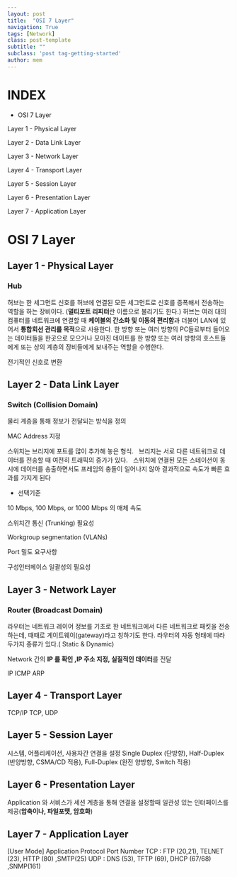 ```yaml
---
layout: post
title:  "OSI 7 Layer"
navigation: True
tags: [Network]
class: post-template
subtitle: ""
subclass: 'post tag-getting-started'
author: mem
---
```



INDEX
===
* OSI 7 Layer

 Layer 1 - Physical Layer

 Layer 2 - Data Link Layer

 Layer 3 - Network Layer

 Layer 4 - Transport Layer

 Layer 5 - Session Layer

 Layer 6 - Presentation Layer

 Layer 7 - Application Layer


# OSI 7 Layer

## Layer 1 - Physical Layer

 ### Hub
 허브는 한 세그먼트 신호를 허브에 연결된 모든 세그먼트로 신호를 증폭해서 전송하는 역할을 하는 장비이다. (**멀티포트 리피터**란 이름으로 불리기도 한다.)
 허브는 여러 대의 컴퓨터를 네트워크에 연결할 때 **케이블의 간소화 및 이동의 편리함**과 더불어 LAN에 있어서 **통합회선 관리를 목적**으로 사용한다.
 한 방향 또는 여러 방향의 PC들로부터 들어오는 데이터들을 한곳으로 모으거나 모아진 데이트를 한 방향 또는 여러 방향의 호스트들에게 또는 상의 계층의 장비들에게 보내주는 역할을 수행한다.

 전기적인 신호로 변환

## Layer 2 - Data Link Layer
 
 ### Switch (Collision Domain)

 물리 계층을 통해 정보가 전달되는 방식을 정의
 
 MAC Address 지정 


스위치는 브리지에 포트를 많이 추가해 놓은 형식.  
브리지는 서로 다른 네트워크로 데이터를 전송할 때 여전히 트래픽의 증가가 있다.  
스위치에 연결된 모든 스테이션이 동시에 데이터를 송출하면서도 프레임의 충돌이 일어나지 않아 결과적으로 속도가 빠른 효과를 가지게 된다 

* 선택기준 

10 Mbps, 100 Mbps, or 1000 Mbps 의 매체 속도

스위치간 통신 (Trunking) 필요성

Workgroup segmentation (VLANs)

Port 밀도 요구사항

구성인터페이스 일괄성의 필요성



## Layer 3 - Network Layer
 
 ### Router (Broadcast Domain)
 
 라우터는 네트워크 레이어 정보를 기초로 한 네트워크에서 다른 네트워크로 패킷을 전송하는데, 때때로 게이트웨이(gateway)라고 칭하기도 한다. 
 라우터의 자동 형태에 따라 두가지 종류가 있다.( Static & Dynamic)

 Network 간의 **IP 를 확인 ,IP 주소 지정, 실질적인 데이터**를 전달

 IP ICMP ARP
 


## Layer 4 - Transport Layer
 TCP/IP
 TCP, UDP 

## Layer 5 - Session Layer

 시스템, 어플리케이션, 사용자간 연결을 설정 
 Single Duplex (단방향), Half-Duplex (반양방향, CSMA/CD 적용), Full-Duplex (완전 양방향, Switch 적용)


## Layer 6 - Presentation Layer

 Application 와 서비스가 세션 계층을 통해 연결을 설정할때 
 일관성 있는 인터페이스를 제공(**압축이나, 파일포맷, 암호화**)


## Layer 7 - Application Layer

 [User Mode] Application Protocol Port Number 
  TCP : FTP (20,21), TELNET (23), HTTP (80) ,SMTP(25)
  UDP : DNS (53), TFTP (69), DHCP (67/68) ,SNMP(161)
